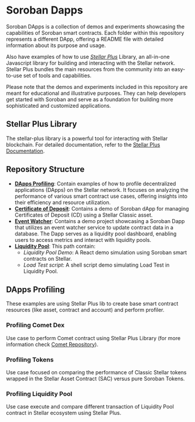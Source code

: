 # Soroban Dapps

Soroban DApps is a collection of demos and experiments showcasing the capabilities of Soroban smart contracts. Each folder within this repository represents a different DApp, offering a README file with detailed information about its purpose and usage. 

Also have examples of how to use *[Stellar Plus](#stellar-plus-library)* Library, an all-in-one Javascript library for building and interacting with the Stellar network. Stellar Plus bundles the main resources from the community into an easy-to-use set of tools and capabilities.

Please note that the demos and experiments included in this repository are meant for educational and illustrative purposes. They can help developers get started with Soroban and serve as a foundation for building more sophisticated and customized applications.

## Stellar Plus Library
The stellar-plus library is a powerful tool for interacting with Stellar blockchain. For detailed documentation, refer to the [Stellar Plus Documentation](https://cheesecake-labs.gitbook.io/stellar-plus).

## Repository Structure

- [**DApps Profiling**](dapps-profiling/readme.md): Contain examples of how to profile decentralized applications (DApps) on the Stellar network. It focuses on analyzing the performance of various smart contract use cases, offering insights into their efficiency and resource utilization.
- [**Certificate of Deposit**](certificate-of-deposit/README.md): Contains a demo of Soroban dApp for managing Certificates of Deposit (CD) using a Stellar Classic asset.
- [**Event Watcher**](event-watcher/README.md): Contains a demo project showcasing a Soroban Dapp that utilizes an event watcher service to update contract data in a database. The Dapp serves as a liquidity pool dashboard, enabling users to access metrics and interact with liquidity pools.
- [**Liquidity Pool**](liquidity-pool/README.md): This path contain:
  - *Liquidity Pool Demo*: A React demo simulation using Soroban smart contracts on Stellar. 
  - *Load Test script*: A shell script demo simulating Load Test in Liquidity Pool.


## DApps Profiling
These examples are using Stellar Plus lib to create base smart contract resources (like asset, contract and account) and perform profiler.

### Profiling Comet Dex
Use case to perform Comet contract using Stellar Plus Library (for more information check [Comet Repository](https://github.com/CometDEX/comet-contracts-v1)).

### Profiling Tokens
Use case focused on comparing the performance of Classic Stellar tokens wrapped in the Stellar Asset Contract (SAC) versus pure Soroban Tokens.

### Profiling Liquidity Pool
Use case execute and compare different transaction of Liquidity Pool contract in Stellar ecosystem using Stellar Plus.
